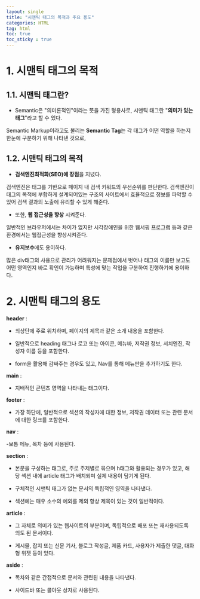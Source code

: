 ```yaml
---
layout: single
title: "시맨틱 태그의 목적과 주요 용도"
categories: HTML
tag: html
toc: true
toc_sticky : true
---
```


# 1. 시맨틱 태그의 목적

## 1.1. 시맨틱 태그란?

- Semantic은 "의미론적인"이라는 뜻을 가진 형용사로, 시맨틱 태그란 "**의미가 있는 태그**"라고 할 수 있다.

Semantic Markup이라고도 불리는 **Semantic Tag**는 각 태그가 어떤 역할을 하는지 한눈에 구분하기 위해 나타낸 것으로,

## 1.2. 시맨틱 태그의 목적

- **검색엔진최적화(SEO)에 장점**을 지녔다.

검색엔진은 태그를 기반으로 페이지 내 검색 키워드의 우선순위를 판단한다. 검색엔진이 태그의 목적에 부합하게 설계되어있는 구조의 사이트에서 효율적으로 정보를 파악할 수 있어 검색 결과의 노출에 유리할 수 있게 해준다.



- 또한, **웹 접근성을 향상** 시켜준다.

일반적인 브라우저에서는 차이가 없지만 시각장애인을 위한 웹서핑 프로그램 등과 같은 환경에서는 웹접근성을 향상시켜준다.



- **유지보수**에도 용이하다.

많은 div태그의 사용으로 관리가 어려워지는 문제점에서 벗어나 태그의 이름만 보고도 어떤 영역인지 바로 확인이 가능하며 특성에 맞는 작업을 구분하여 진행하기에 용이하다.




# 2. 시맨틱 태그의 용도

**header** :



- 최상단에 주로 위치하며, 페이지의 제목과 같은 소개 내용을 포함한다.



- 일반적으로 heading 태그나 로고 또는 아이콘, 메뉴바, 저작권 정보, 서치엔진, 작성자 이름 등을 포함한다.



- form을 활용해 감싸주는 경우도 있고, Nav를 통해 메뉴판을 추가하기도 한다.



**main** :



- 지배적인 콘텐츠 영역을 나타내는 태그이다.



**footer** :



- 가장 하단에, 일반적으로 섹션의 작성자에 대한 정보, 저작권 데이터 또는 관련 문서에 대한 링크를 포함한다.



**nav** :



-보통 메뉴, 목차 등에 사용된다.



**section** :



- 본문을 구성하는 태그로, 주로 주제별로 묶으며 h태그와 활용되는 경우가 있고, 해당 섹션 내에 article 태그가 배치되며 실제 내용이 담기게 된다.



- 구체적인 시맨틱 태그가 없는 문서의 독립적인 영역을 나타낸다.



- 섹션에는 매우 소수의 예외를 제외 항상 제목이 있는 것이 일반적이다.



**article** :



- 그 자체로 의미가 있는 웹사이트의 부분이며, 독립적으로 배포 또는 재사용되도록 의도 된 문서이다.



- 게시물, 잡지 또는 신문 기사, 블로그 작성글, 제품 카드, 사용자가 제출한 댓글, 대화형 위젯 등이 있다.



**aside** :



- 목차와 같은 간접적으로 문서와 관련된 내용을 나타낸다.



- 사이드바 또는 콜아웃 상자로 사용된다.